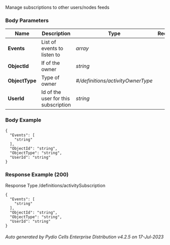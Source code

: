 






 
Manage subscriptions to other users/nodes feeds  


### Body Parameters

Name | Description | Type | Required
---|---|---|---
**Events** | List of events to listen to | _array_ |   
**ObjectId** | If of the owner | _string_ |   
**ObjectType** | Type of owner | _#/definitions/activityOwnerType_ |   
**UserId** | Id of the user for this subscription | _string_ |   


### Body Example
```
{
  "Events": [
    "string"
  ],
  "ObjectId": "string",
  "ObjectType": "string",
  "UserId": "string"
}
```






### Response Example (200)
Response Type /definitions/activitySubscription

```
{
  "Events": [
    "string"
  ],
  "ObjectId": "string",
  "ObjectType": "string",
  "UserId": "string"
}
```




###### Auto generated by Pydio Cells Enterprise Distribution v4.2.5 on 17-Jul-2023
